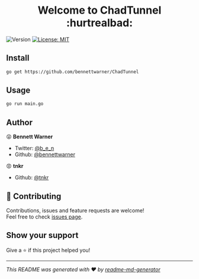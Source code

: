 <h1 align="center">Welcome to ChadTunnel :hurtrealbad:</h1>
<p>
  <img alt="Version" src="https://img.shields.io/badge/version-2004-blue.svg?cacheSeconds=2592000" />
  <a href="#" target="_blank">
    <img alt="License: MIT" src="https://img.shields.io/badge/License-MIT-yellow.svg" />
  </a>
</p>

## Install

```sh
go get https://github.com/bennettwarner/ChadTunnel
```

## Usage

```sh
go run main.go
```

## Author

😝 **Bennett Warner**

* Twitter: [@b_e_n](https://twitter.com/b_e_n)
* Github: [@bennettwarner](https://github.com/bennettwarner)

😡 **tnkr**

* Github: [@tnkr](https://github.com/tnkr)

## 🤝 Contributing

Contributions, issues and feature requests are welcome!<br />Feel free to check [issues page](https://github.com/bennettwarner/ChadTunnel/issues). 

## Show your support

Give a ⭐️ if this project helped you!

***
_This README was generated with ❤️ by [readme-md-generator](https://github.com/kefranabg/readme-md-generator)_

